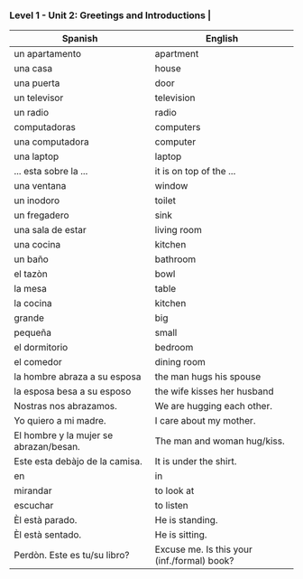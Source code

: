 ### Level 1 - Unit 2: Greetings and Introductions |

| Spanish | English |
| ------- | ------- |
| un apartamento | apartment |
| una casa | house |
| una puerta | door |
| un televisor | television |
| un radio | radio |
| computadoras | computers |
| una computadora | computer |
| una laptop | laptop |
| ... esta sobre la ... | it is on top of the ... |
| una ventana | window |
| un inodoro | toilet |
| un fregadero | sink |
| una sala de estar | living room |
| una cocina | kitchen |
| un baño | bathroom |
| el tazòn | bowl |
| la mesa | table |
| la cocina | kitchen |
| grande | big |
| pequeña | small |
| el dormitorio | bedroom |
| el comedor | dining room |
| la hombre abraza a su esposa | the man hugs his spouse |
| la esposa besa a su esposo | the wife kisses her husband |
| Nostras nos abrazamos. | We are hugging each other. |
| Yo quiero a mi madre. | I care about my mother. |
| El hombre y la mujer se abrazan/besan. | The man and woman hug/kiss. |
| Este esta debàjo de la camisa. | It is under the shirt. |
| en | in |
| mirandar | to look at |
| escuchar | to listen |
| Èl està parado. | He is standing. |
| Èl està sentado. | He is sitting. |
| Perdòn. Este es tu/su libro? | Excuse me. Is this your (inf./formal) book?